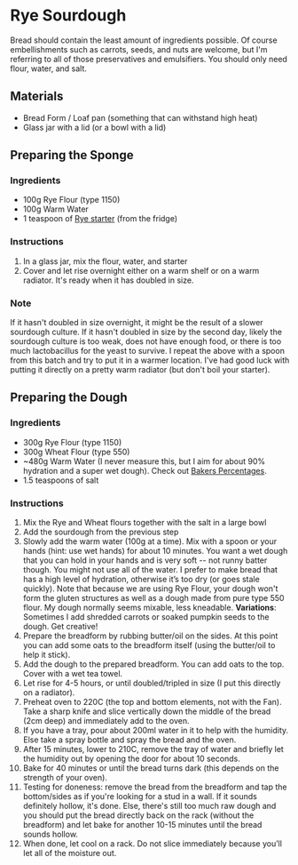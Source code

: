 # Rye Sourdough

Bread should contain the least amount of ingredients possible. Of course embellishments such as carrots, seeds, and nuts are welcome, but I'm referring to all of those preservatives and emulsifiers. You should only need flour, water, and salt.



## Materials

* Bread Form / Loaf pan (something that can withstand high heat)
* Glass jar with a lid (or a bowl with a lid)



## Preparing the Sponge

### Ingredients

* 100g Rye Flour (type 1150)
* 100g Warm Water
* 1 teaspoon of [Rye starter](./rye-sourdough-starter.md) (from the fridge)



### Instructions

1. In a glass jar, mix the flour, water, and starter
2. Cover and let rise overnight either on a warm shelf or on a warm radiator. It's ready when it has doubled in size.



### Note

If it hasn't doubled in size overnight, it might be the result of a slower sourdough culture. If it hasn't doubled in size by the second day, likely the sourdough culture is too weak, does not have enough food, or there is too much lactobacillus for the yeast to survive. I repeat the above with a spoon from this batch and try to put it in a warmer location. I've had good luck with putting it directly on a pretty warm radiator (but don't boil your starter).



## Preparing the Dough

### Ingredients

* 300g Rye Flour (type 1150)
* 300g Wheat Flour (type 550)
* ~480g Warm Water (I never measure this, but I aim for about 90% hydration and a super wet dough). Check out [Bakers Percentages](https://www.kingarthurflour.com/pro/reference/bakers-percentage). 
* 1.5 teaspoons of salt

### Instructions

1. Mix the Rye and Wheat flours together with the salt in a large bowl
2. Add the sourdough from the previous step
3. Slowly add the warm water (100g at a time). Mix with a spoon or your hands (hint: use wet hands) for about 10 minutes. You want a wet dough that you can hold in your hands and is very soft -- not runny batter though. You might not use all of the water. I prefer to make bread that has a high level of hydration, otherwise it’s too dry (or goes stale quickly). Note that because we are using Rye Flour, your dough won't form the gluten structures as well as a dough made from pure type 550 flour. My dough normally seems mixable, less kneadable. **Variations**: Sometimes I add shredded carrots or soaked pumpkin seeds to the dough. Get creative!
4. Prepare the breadform by rubbing butter/oil on the sides. At this point you can add some oats to the breadform itself (using the butter/oil to help it stick).
5. Add the dough to the prepared breadform. You can add oats to the top. Cover with a wet tea towel.
6. Let rise for 4-5 hours, or until doubled/tripled in size (I put this directly on a radiator).
7. Preheat oven to 220C (the top and bottom elements, not with the Fan). Take a sharp knife and slice vertically down the middle of the bread (2cm deep) and immediately add to the oven. 
8. If you have a tray, pour about 200ml water in it to help with the humidity. Else take a spray bottle and spray the bread and the oven.
9. After 15 minutes, lower to 210C, remove the tray of water and briefly let the humidity out by opening the door for about 10 seconds.
10. Bake for 40 minutes or until the bread turns dark (this depends on the strength of your oven).
11. Testing for doneness: remove the bread from the breadform and tap the bottom/sides as if you're looking for a stud in a wall. If it sounds definitely hollow, it's done. Else, there's still too much raw dough and you should put the bread directly back on the rack (without the breadform) and let bake for another 10-15 minutes until the bread sounds hollow.
12. When done, let cool on a rack. Do not slice immediately because you’ll let all of the moisture out. 

